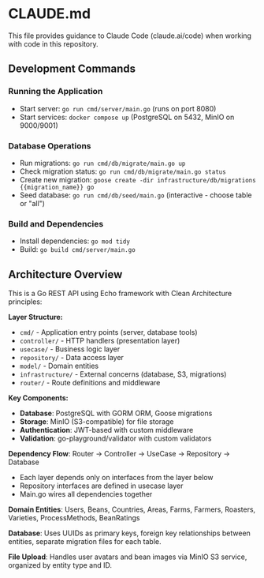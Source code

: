 # CLAUDE.md

This file provides guidance to Claude Code (claude.ai/code) when working with code in this repository.

## Development Commands

### Running the Application
- Start server: `go run cmd/server/main.go` (runs on port 8080)
- Start services: `docker compose up` (PostgreSQL on 5432, MinIO on 9000/9001)

### Database Operations
- Run migrations: `go run cmd/db/migrate/main.go up`
- Check migration status: `go run cmd/db/migrate/main.go status`
- Create new migration: `goose create -dir infrastructure/db/migrations {{migration_name}} go`
- Seed database: `go run cmd/db/seed/main.go` (interactive - choose table or "all")

### Build and Dependencies
- Install dependencies: `go mod tidy`
- Build: `go build cmd/server/main.go`

## Architecture Overview

This is a Go REST API using Echo framework with Clean Architecture principles:

**Layer Structure:**
- `cmd/` - Application entry points (server, database tools)
- `controller/` - HTTP handlers (presentation layer)
- `usecase/` - Business logic layer
- `repository/` - Data access layer
- `model/` - Domain entities
- `infrastructure/` - External concerns (database, S3, migrations)
- `router/` - Route definitions and middleware

**Key Components:**
- **Database**: PostgreSQL with GORM ORM, Goose migrations
- **Storage**: MinIO (S3-compatible) for file storage
- **Authentication**: JWT-based with custom middleware
- **Validation**: go-playground/validator with custom validators

**Dependency Flow**: Router → Controller → UseCase → Repository → Database
- Each layer depends only on interfaces from the layer below
- Repository interfaces are defined in usecase layer
- Main.go wires all dependencies together

**Domain Entities**: Users, Beans, Countries, Areas, Farms, Farmers, Roasters, Varieties, ProcessMethods, BeanRatings

**Database**: Uses UUIDs as primary keys, foreign key relationships between entities, separate migration files for each table.

**File Upload**: Handles user avatars and bean images via MinIO S3 service, organized by entity type and ID.